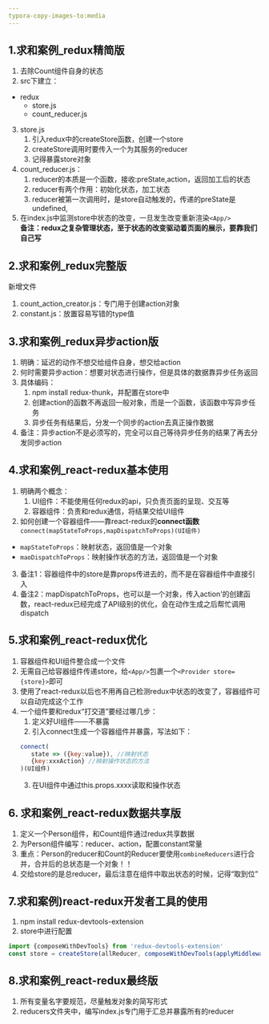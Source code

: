 ```yaml
---
typora-copy-images-to:media
---
```

## 1.求和案例_redux精简版
1. 去除Count组件自身的状态
2. src下建立：
- redux
   - store.js
   - count_reducer.js
3. store.js
   1. 引入redux中的createStore函数，创建一个store
   2. createStore调用时要传入一个为其服务的reducer
   3. 记得暴露store对象
4. count_reducer.js：
   1. reducer的本质是一个函数，接收:preState,action，返回加工后的状态
   2. reducer有两个作用：初始化状态，加工状态
   3. reducer被第一次调用时，是store自动触发的，传递的preState是undefined,
5. 在index.js中监测store中状态的改变，一旦发生改变重新渲染```<App/>```<br/>
**备注：redux之复杂管理状态，至于状态的改变驱动着页面的展示，要靠我们自己写**

## 2.求和案例_redux完整版
新增文件
1. count_action_creator.js：专门用于创建action对象
2. constant.js：放置容易写错的type值

## 3.求和案例_redux异步action版
1. 明确：延迟的动作不想交给组件自身，想交给action
2. 何时需要异步action：想要对状态进行操作，但是具体的数据靠异步任务返回
3. 具体编码：
   1. npm install redux-thunk，并配置在store中
   2. 创建action的函数不再返回一般对象，而是一个函数，该函数中写异步任务
   3. 异步任务有结果后，分发一个同步的action去真正操作数据
4. 备注：异步action不是必须写的，完全可以自己等待异步任务的结果了再去分发同步action

## 4.求和案例_react-redux基本使用
1. 明确两个概念：
   1. UI组件：不能使用任何redux的api，只负责页面的呈现、交互等
   2. 容器组件：负责和redux通信，将结果交给UI组件
2. 如何创建一个容器组件——靠react-redux的**connect函数**
```connect(mapStateToProps,mapDispatchToProps)(UI组件)```
- ```mapStateToProps```：映射状态，返回值是一个对象
- ```maoDispatchToProps```：映射操作状态的方法，返回值是一个对象
3. 备注1：容器组件中的store是靠props传进去的，而不是在容器组件中直接引入
4. 备注2：mapDispatchToProps，也可以是一个对象，传入action'的创建函数，react-redux已经完成了API级别的优化，会在动作生成之后帮忙调用dispatch

## 5.求和案例_react-redux优化
1. 容器组件和UI组件整合成一个文件
2. 无需自己给容器组件传递store，给```<App/>```包裹一个```<Provider store={store}>```即可
3. 使用了react-redux以后也不用再自己检测redux中状态的改变了，容器组件可以自动完成这个工作
4. 一个组件要和redux“打交道”要经过哪几步：
   1. 定义好UI组件——不暴露
   2. 引入connect生成一个容器组件并暴露，写法如下：
   ```javascript
   connect(
      state => ({key:value}), //映射状态
      {key:xxxAction} //映射操作状态的方法
   )(UI组件)
   ```
   3. 在UI组件中通过this.props.xxxx读取和操作状态

## 6. 求和案例_react-redux数据共享版
1. 定义一个Person组件，和Count组件通过redux共享数据
2. 为Person组件编写：reducer、action，配置constant常量
3. 重点：Person的reducer和Count的Reducer要使用```combineReducers```进行合并，合并后的总状态是一个对象！！
4. 交给store的是总reducer，最后注意在组件中取出状态的时候，记得“取到位”

## 7.求和案例)react-redux开发者工具的使用
1. npm install redux-devtools-extension
2. store中进行配置
```javascript
import {composeWithDevTools} from 'redux-devtools-extension'
const store = createStore(allReducer, composeWithDevTools(applyMiddleware(thunk)))
```

## 8.求和案例_react-redux最终版
1. 所有变量名字要规范，尽量触发对象的简写形式
2. reducers文件夹中，编写index.js专门用于汇总并暴露所有的reducer